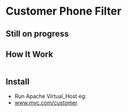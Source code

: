 # Customer Phone Filter
## Still on progress
## How It Work

<img src="">

## Install
- Run Apache Virtual_Host eg:
- www.mvc.com/customer
